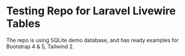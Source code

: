 # Testing Repo for Laravel Livewire Tables

The repo is using SQLite demo database, and has ready examples for Bootstrap 4 & 5, Tailwind 2.
